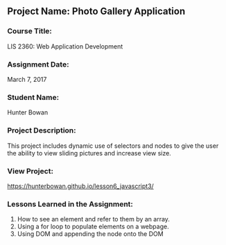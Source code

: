 ## Project Name:  Photo Gallery Application

### Course Title:
LIS 2360:  Web Application Development

### Assignment Date:  
March 7, 2017

### Student Name:  
Hunter Bowan

### Project Description:
This project includes dynamic use of selectors and nodes to give the user the ability to view sliding pictures and increase view size.

### View Project:
https://hunterbowan.github.io/lesson6_javascript3/

### Lessons Learned in the Assignment:
1. How to see an element and refer to them by an array.
2. Using a for loop to populate elements on a webpage.
3. Using DOM and appending the node onto the DOM
